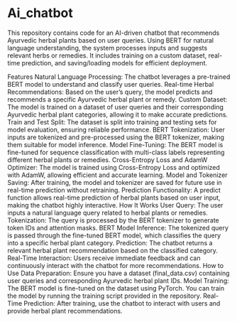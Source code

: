 # Ai_chatbot
This repository contains code for an AI-driven chatbot that recommends Ayurvedic herbal plants based on user queries. Using BERT for natural language understanding, the system processes inputs and suggests relevant herbs or remedies. It includes training on a custom dataset, real-time prediction, and saving/loading models for efficient deployment.

Features
Natural Language Processing: The chatbot leverages a pre-trained BERT model to understand and classify user queries.
Real-time Herbal Recommendations: Based on the user’s query, the model predicts and recommends a specific Ayurvedic herbal plant or remedy.
Custom Dataset: The model is trained on a dataset of user queries and their corresponding Ayurvedic herbal plant categories, allowing it to make accurate predictions.
Train and Test Split: The dataset is split into training and testing sets for model evaluation, ensuring reliable performance.
BERT Tokenization: User inputs are tokenized and pre-processed using the BERT tokenizer, making them suitable for model inference.
Model Fine-Tuning: The BERT model is fine-tuned for sequence classification with multi-class labels representing different herbal plants or remedies.
Cross-Entropy Loss and AdamW Optimizer: The model is trained using Cross-Entropy Loss and optimized with AdamW, allowing efficient and accurate learning.
Model and Tokenizer Saving: After training, the model and tokenizer are saved for future use in real-time prediction without retraining.
Prediction Functionality: A predict function allows real-time prediction of herbal plants based on user input, making the chatbot highly interactive.
How It Works
User Query: The user inputs a natural language query related to herbal plants or remedies.
Tokenization: The query is processed by the BERT tokenizer to generate token IDs and attention masks.
BERT Model Inference: The tokenized query is passed through the fine-tuned BERT model, which classifies the query into a specific herbal plant category.
Prediction: The chatbot returns a relevant herbal plant recommendation based on the classified category.
Real-Time Interaction: Users receive immediate feedback and can continuously interact with the chatbot for more recommendations.
How to Use
Data Preparation: Ensure you have a dataset (final_data.csv) containing user queries and corresponding Ayurvedic herbal plant IDs.
Model Training: The BERT model is fine-tuned on the dataset using PyTorch. You can train the model by running the training script provided in the repository.
Real-Time Prediction: After training, use the chatbot to interact with users and provide herbal plant recommendations.
